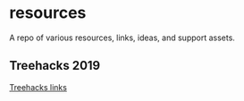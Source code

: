 # resources
A repo of various resources, links, ideas, and support assets.

## Treehacks 2019

[Treehacks links](treehacks.md)
